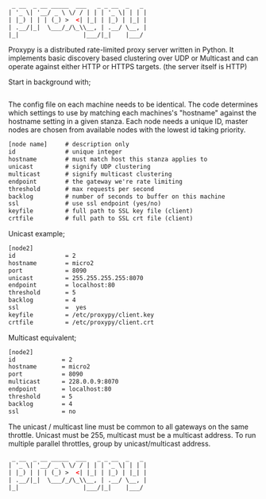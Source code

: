 ```html
 _ __  _ __ _____  ___   _ _ __  _   _ 
| '_ \| '__/ _ \ \/ / | | | '_ \| | | |
| |_) | | | (_) >  <| |_| | |_) | |_| |
| .__/|_|  \___/_/\_\\__, | .__/ \__, |
|_|                  |___/|_|    |___/ 
```
Proxypy is a distributed rate-limited proxy server written in Python. It implements basic discovery based clustering over UDP or Multicast and can operate against either HTTP or HTTPS targets. (the server itself is HTTP) 

Start in background with;
``` twistd -y proxypy.py
```
The config file on each machine needs to be identical. The code determines which settings to use by matching each machines's "hostname" against the hostname setting in a given stanza. Each node needs a unique ID, master nodes are chosen from available nodes with the lowest id taking priority.

```html
[node name]     # description only
id              # unique integer
hostname        # must match host this stanza applies to
unicast        	# signify UDP clustering
multicast       # signify multicast clustering
endpoint        # the gateway we're rate limiting
threshold       # max requests per second
backlog         # number of seconds to buffer on this machine
ssl             # use ssl endpoint (yes/no)
keyfile         # full path to SSL key file (client)
crtfile         # full path to SSL crt file (client)
```

Unicast example;

```html
[node2]
id              = 2
hostname        = micro2
port            = 8090
unicast         = 255.255.255.255:8070
endpoint        = localhost:80
threshold       = 5
backlog         = 4
ssl             =  yes
keyfile         = /etc/proxypy/client.key
crtfile         = /etc/proxypy/client.crt
```

Multicast equivalent;

```html
[node2]
id             = 2
hostname       = micro2
port           = 8090
multicast      = 228.0.0.9:8070
endpoint       = localhost:80
threshold      = 5
backlog        = 4
ssl            = no
```

The unicast / multicast line must be common to all gateways on the same throttle.  Unicast must be 255, multicast must be a multicast address.  To run multiple parallel throttles, group by unicast/multicast address.
                                       
```html
 _ __  _ __ _____  ___   _ _ __  _   _ 
| '_ \| '__/ _ \ \/ / | | | '_ \| | | |
| |_) | | | (_) >  <| |_| | |_) | |_| |
| .__/|_|  \___/_/\_\\__, | .__/ \__, |
|_|                  |___/|_|    |___/ 